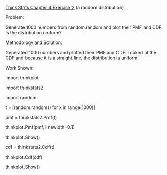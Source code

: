 [Think Stats Chapter 4 Exercise 2](http://greenteapress.com/thinkstats2/html/thinkstats2005.html#toc41) (a random distribution)

Problem:

Generate 1000  numbers from random.random and plot their PMF and CDF.  Is the distribution uniform?


Methodology and Solution:

Generated 1000 numbers and plotted their PMF and CDF.  Looked at the CDF and because it is a straight line, the distribution is uniform.

Work Shown:

import thinkplot

import thinkstats2

import random


t = [random.random() for x in range(1000)]

pmf = thinkstats2.Pmf(t)

thinkplot.Pmf(pmf, linewidth=0.1)

thinkplot.Show()


cdf = thinkstats2.Cdf(t)

thinkplot.Cdf(cdf)

thinkplot.Show()
